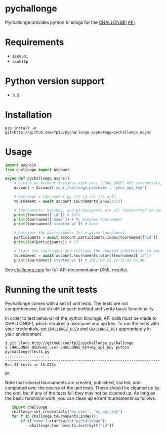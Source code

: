 # pychallonge

Pychallonge provides python bindings for the
[CHALLONGE!](http://challonge.com) [API](http://api.challonge.com/v1).


# Requirements

* `iso8601`
* `aiohttp`

# Python version support

* `3.5`

# Installation

    pip install -e git+http://github.com/fp12/pychallonge_async#egg=pychallonge_async
    
# Usage

```python
import asyncio
from challonge import Account

async def pychallonge_async()
    # Create an Account instance with your [CHALLONGE! API credentials](https://challonge.com/settings/developer).
    account = Account('your_challonge_username', 'your_api_key')

    # Retrieve a tournament by its id (or its url).
    tournament = await account.tournaments.show(3272)

    # Tournaments, matches, and participants are all represented as normal Python dicts.
    print(tournament['id']) # 3272
    print(tournament['name']) # My Awesome Tournament
    print(tournament['started-at']) # None

    # Retrieve the participants for a given tournament.
    participants = await account.participants.index(tournament['id'])
    print(len(participants)) # 13

    # Start the tournament and retrieve the updated information to see the effects of the change.
    tournament = await account.tournaments.start(tournament['id'])
    print(tournament['started-at']) # 2011-07-31 16:16:02-04:00
```

See [challonge.com](http://api.challonge.com/v1) for full API documentation (XML results).


# Running the unit tests

Pychallonge comes with a set of unit tests. The tests are not comprehensive,
but do utilize each method and verify basic functionality.

In order to test behavior of the python bindings, API calls must be made
to CHALLONGE!, which requires a username and api key. To run the tests
with your credentials, set `CHALLONGE_USER` and `CHALLONGE_KEY` appropriately
in your environment.

    $ git clone http://github.com/fp12/pychallonge pychallonge
    $ CHALLONGE_USER=my_user CHALLONGE_KEY=my_api_key python pychallonge/tests.py
    ....................
    ----------------------------------------------------------------------
    Ran 21 tests in 15.022s

    OK

Note that several tournaments are created, published, started, and completed
over the course of the unit tests. These should be cleaned up by the end, but
if any of the tests fail they may not be cleaned up. As long as the basic
functions work, you can clean up errant tournaments as follows.

```python
   import challonge
   challonge.set_credentials("my_user", "my_api_key")
   for t in challonge.tournaments.index():
       if t["name"].startswith("pychallonge"):
           challonge.tournaments.destroy(t["id"])
```
